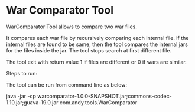 # War Comparator Tool

WarComparator Tool allows to compare two war files.

It compares each war file by recursively comparing each internal file. If the internal files are found to be same, then the tool compares the internal jars for the files inside the jar.
The tool stops search at first different file. 

The tool exit with return value 1 if files are different or 0 if wars are similar.

Steps to run:

The tool can be run from command line as below:

java -jar -cp warcomparator-1.0.0-SNAPSHOT.jar;commons-codec-1.10.jar;guava-19.0.jar com.andy.tools.WarComparator <newWar> <newWarExtractFolder> <oldWar> <oldWarExtractFolder>